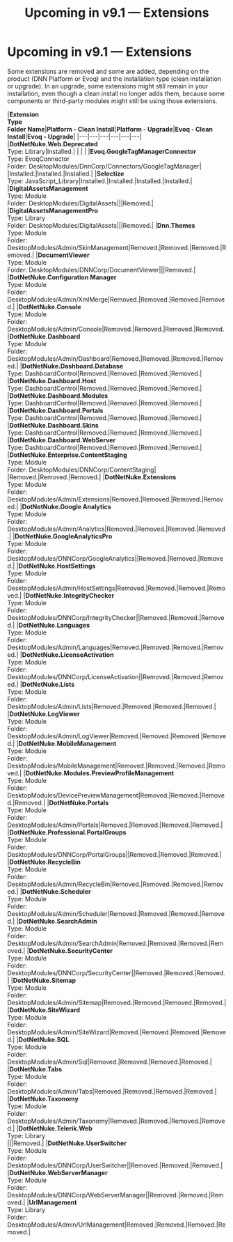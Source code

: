 ﻿---
uid: relnotes-2017-apr-26-extensions
locale: en
title: Upcoming in v9.1 — Extensions
dnneditions: DNN Platform,Evoq Content,Evoq Engage
dnnversion: 09.02.00
---

# Upcoming in v9.1 — Extensions

Some extensions are removed and some are added, depending on the product (DNN Platform or Evoq) and the installation type (clean installation or upgrade). In an upgrade, some extensions might still remain in your installation, even though a clean install no longer adds them, because some components or third-party modules might still be using those extensions.

|**Extension<br />Type<br />Folder Name**|**Platform - Clean Install**|**Platform - Upgrade**|**Evoq - Clean Install**|**Evoq - Upgrade**|
|---|---|---|---|---|---|
|**DotNetNuke.Web.Deprecated**<br />Type: Library|Installed.| | | |
|**Evoq.GoogleTagManagerConnector**<br />Type: EvoqConnector<br />Folder: DesktopModules/DnnCorp/Connectors/GoogleTagManager| |Installed.|Installed.|Installed.|
|**Selectize**<br />Type: JavaScript_Library|Installed.|Installed.|Installed.|Installed.|
|**DigitalAssetsManagement** <br />Type: Module<br />Folder: DesktopModules/DigitalAssets|||Removed.| 
|**DigitalAssetsManagementPro**<br />Type: Library<br />Folder: DesktopModules/DigitalAssets|||Removed.|
|**Dnn.Themes**<br />Type: Module<br />Folder: DesktopModules/Admin/SkinManagement|Removed.|Removed.|Removed.|Removed.|
|**DocumentViewer**<br />Type: Module<br />Folder: DesktopModules/DNNCorp/DocumentViewer|||Removed.| 
|**DotNetNuke.Configuration Manager**<br />Type: Module<br />Folder: DesktopModules/Admin/XmlMerge|Removed.|Removed.|Removed.|Removed.|
|**DotNetNuke.Console**<br />Type: Module<br />Folder: DesktopModules/Admin/Console|Removed.|Removed.|Removed.|Removed.
|**DotNetNuke.Dashboard**<br />Type: Module<br />Folder: DesktopModules/Admin/Dashboard|Removed.|Removed.|Removed.|Removed.|
|**DotNetNuke.Dashboard.Database**<br />Type: DashboardControl|Removed.|Removed.|Removed.|Removed.|
|**DotNetNuke.Dashboard.Host**<br />Type: DashboardControl|Removed.|Removed.|Removed.|Removed.|
|**DotNetNuke.Dashboard.Modules**<br />Type: DashboardControl|Removed.|Removed.|Removed.|Removed.|
|**DotNetNuke.Dashboard.Portals**<br />Type: DashboardControl|Removed.|Removed.|Removed.|Removed.|
|**DotNetNuke.Dashboard.Skins**<br />Type: DashboardControl|Removed.|Removed.|Removed.|Removed.|
|**DotNetNuke.Dashboard.WebServer**<br />Type: DashboardControl|Removed.|Removed.|Removed.|Removed.|
|**DotNetNuke.Enterprise.ContentStaging**<br />Type: Module<br />Folder: DesktopModules/DNNCorp/ContentStaging| |Removed.|Removed.|Removed.|
|**DotNetNuke.Extensions**<br />Type: Module<br />Folder: DesktopModules/Admin/Extensions|Removed.|Removed.|Removed.|Removed.|
|**DotNetNuke.Google Analytics**<br />Type: Module<br />Folder: DesktopModules/Admin/Analytics|Removed.|Removed.|Removed.|Removed.|
|**DotNetNuke.GoogleAnalyticsPro**<br />Type: Module<br />Folder: DesktopModules/DNNCorp/GoogleAnalytics||Removed.|Removed.|Removed.|
|**DotNetNuke.HostSettings**<br />Type: Module<br />Folder: DesktopModules/Admin/HostSettings|Removed.|Removed.|Removed.|Removed.|
|**DotNetNuke.IntegrityChecker**<br />Type: Module<br />Folder: DesktopModules/DNNCorp/IntegrityChecker||Removed.|Removed.|Removed.|
|**DotNetNuke.Languages**<br />Type: Module<br />Folder: DesktopModules/Admin/Languages|Removed.|Removed.|Removed.|Removed.|
|**DotNetNuke.LicenseActivation**<br />Type: Module<br />Folder: DesktopModules/DNNCorp/LicenseActivation||Removed.|Removed.|Removed.|
|**DotNetNuke.Lists**<br />Type: Module<br />Folder: DesktopModules/Admin/Lists|Removed.|Removed.|Removed.|Removed.|
|**DotNetNuke.LogViewer**<br />Type: Module<br />Folder: DesktopModules/Admin/LogViewer|Removed.|Removed.|Removed.|Removed.|
|**DotNetNuke.MobileManagement**<br />Type: Module<br />Folder: DesktopModules/MobileManagement|Removed.|Removed.|Removed.|Removed.|
|**DotNetNuke.Modules.PreviewProfileManagement**<br />Type: Module<br />Folder: DesktopModules/DevicePreviewManagement|Removed.|Removed.|Removed.|Removed.|
|**DotNetNuke.Portals**<br />Type: Module<br />Folder: DesktopModules/Admin/Portals|Removed.|Removed.|Removed.|Removed.|
|**DotNetNuke.Professional.PortalGroups**<br />Type: Module<br />Folder: DesktopModules/DNNCorp/PortalGroups||Removed.|Removed.|Removed.|
|**DotNetNuke.RecycleBin**<br />Type: Module<br />Folder: DesktopModules/Admin/RecycleBin|Removed.|Removed.|Removed.|Removed.|
|**DotNetNuke.Scheduler**<br />Type: Module<br />Folder: DesktopModules/Admin/Scheduler|Removed.|Removed.|Removed.|Removed.|
|**DotNetNuke.SearchAdmin**<br />Type: Module<br />Folder: DesktopModules/Admin/SearchAdmin|Removed.|Removed.|Removed.|Removed.|
|**DotNetNuke.SecurityCenter**<br />Type: Module<br />Folder: DesktopModules/DNNCorp/SecurityCenter||Removed.|Removed.|Removed.|
|**DotNetNuke.Sitemap**<br />Type: Module<br />Folder: DesktopModules/Admin/Sitemap|Removed.|Removed.|Removed.|Removed.|
|**DotNetNuke.SiteWizard**<br />Type: Module<br />Folder: DesktopModules/Admin/SiteWizard|Removed.|Removed.|Removed.|Removed.|
|**DotNetNuke.SQL**<br />Type: Module<br />Folder: DesktopModules/Admin/Sql|Removed.|Removed.|Removed.|Removed.|
|**DotNetNuke.Tabs**<br />Type: Module<br />Folder: DesktopModules/Admin/Tabs|Removed.|Removed.|Removed.|Removed.|
|**DotNetNuke.Taxonomy**<br />Type: Module<br />Folder: DesktopModules/Admin/Taxonomy|Removed.|Removed.|Removed.|Removed.|
|**DotNetNuke.Telerik.Web**<br />Type: Library<br />|||Removed.|
|**DotNetNuke.UserSwitcher**<br />Type: Module<br />Folder: DesktopModules/DNNCorp/UserSwitcher||Removed.|Removed.|Removed.|
|**DotNetNuke.WebServerManager**<br />Type: Module<br />Folder: DesktopModules/DNNCorp/WebServerManager||Removed.|Removed.|Removed.|
|**UrlManagement**<br />Type: Library<br />Folder: DesktopModules/Admin/UrlManagement|Removed.|Removed.|Removed.|Removed.|
